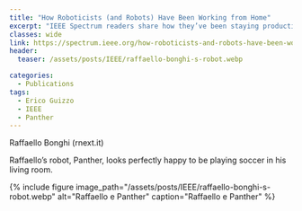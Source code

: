 ```yaml
---
title: "How Roboticists (and Robots) Have Been Working from Home"
excerpt: "IEEE Spectrum readers share how they’ve been staying productive without access to their labs."
classes: wide
link: https://spectrum.ieee.org/how-roboticists-and-robots-have-been-working-from-home
header:
  teaser: /assets/posts/IEEE/raffaello-bonghi-s-robot.webp

categories:
  - Publications
tags:
  - Erico Guizzo
  - IEEE
  - Panther
---
```


Raffaello Bonghi (rnext.it)

Raffaello’s robot, Panther, looks perfectly happy to be playing soccer in his living room.

{% include figure image_path="/assets/posts/IEEE/raffaello-bonghi-s-robot.webp" alt="Raffaello e Panther" caption="Raffaello e Panther" %}


